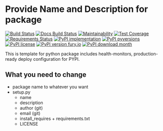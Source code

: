# Provide Name and Description for package

[![Build Status](https://readthedocs.org/projects/unv_template/badge/?version=latest&style=flat)](https://readthedocs.org/projects/unv_template)
[![Docs Build Status](https://travis-ci.org/c137digital/unv_template.svg?branch=master)](https://travis-ci.org/c137digital/unv_template)
[![Maintainability](https://api.codeclimate.com/v1/badges/d55631dca90a900ce134/maintainability)](https://codeclimate.com/github/c137digital/unv_template/maintainability)
[![Test Coverage](https://api.codeclimate.com/v1/badges/d55631dca90a900ce134/test_coverage)](https://codeclimate.com/github/c137digital/unv_template/test_coverage)
[![Requirements Status](https://requires.io/github/c137digital/unv_template/requirements.svg?branch=master)](https://requires.io/github/c137digital/unv_template/requirements/?branch=master)
[![PyPI implementation](https://img.shields.io/pypi/implementation/unv_template.svg)](https://pypi.python.org/pypi/unv_template/)
[![PyPI pyversions](https://img.shields.io/pypi/pyversions/unv_template.svg)](https://pypi.python.org/pypi/unv_template/)
[![PyPI license](https://img.shields.io/pypi/l/unv_template.svg)](https://pypi.python.org/pypi/unv_template/)
[![PyPI version fury.io](https://badge.fury.io/py/unv_template.svg)](https://pypi.python.org/pypi/unv_template/)
[![PyPI download month](https://img.shields.io/pypi/dm/unv_template.svg)](https://pypi.python.org/pypi/unv_template/)

This is template for python package includes health-monitors, production-ready deploy configuration for PYPI.

## What you need to change

- package name to whatever you want
- setup.py
  - name
  - description
  - author (git)
  - email (git)
  - install_requires + requirements.txt
  - LICENSE
